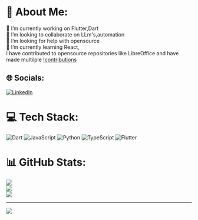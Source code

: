 # 💫 About Me:
🔭 I’m currently working on Flutter,Dart<br>👯 I’m looking to collaborate on LLm's,automation<br>🤝 I’m looking for help with opensource<br>🌱 I’m currently learning React,<br>I have contributed to opensource repositories like LibreOffice and have made multilple [!contributions](https://gerrit.libreoffice.org/c/core/+/103919)


## 🌐 Socials:
[![LinkedIn](https://img.shields.io/badge/LinkedIn-%230077B5.svg?logo=linkedin&logoColor=white)](https://linkedin.com/in/https://www.linkedin.com/in/nikhil-varghese-6415081b8/) 

# 💻 Tech Stack:
![Dart](https://img.shields.io/badge/dart-%230175C2.svg?style=for-the-badge&logo=dart&logoColor=white) ![JavaScript](https://img.shields.io/badge/javascript-%23323330.svg?style=for-the-badge&logo=javascript&logoColor=%23F7DF1E) ![Python](https://img.shields.io/badge/python-3670A0?style=for-the-badge&logo=python&logoColor=ffdd54) ![TypeScript](https://img.shields.io/badge/typescript-%23007ACC.svg?style=for-the-badge&logo=typescript&logoColor=white) ![Flutter](https://img.shields.io/badge/Flutter-%2302569B.svg?style=for-the-badge&logo=Flutter&logoColor=white)
# 📊 GitHub Stats:
![](https://github-readme-stats.vercel.app/api?username=nik551&theme=dark&hide_border=false&include_all_commits=true&count_private=false)<br/>
![](https://github-readme-streak-stats.herokuapp.com/?user=nik551&theme=dark&hide_border=false)<br/>
![](https://github-readme-stats.vercel.app/api/top-langs/?username=nik551&theme=dark&hide_border=false&include_all_commits=true&count_private=false&layout=compact)

---
[![](https://visitcount.itsvg.in/api?id=nik551&icon=0&color=0)](https://visitcount.itsvg.in)

<!-- Proudly created with GPRM ( https://gprm.itsvg.in ) -->
